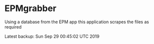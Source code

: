 # EPMgrabber
Using a database from the EPM app this application scrapes the files as required


Latest backup: Sun Sep 29 00:45:02 UTC 2019
